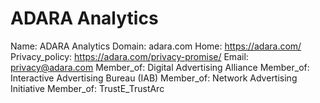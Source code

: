 
# ADARA Analytics

Name: ADARA Analytics
Domain: adara.com
Home: https://adara.com/
Privacy_policy: https://adara.com/privacy-promise/
Email: privacy@adara.com
Member_of: Digital Advertising Alliance
Member_of: Interactive Advertising Bureau (IAB)
Member_of: Network Advertising Initiative
Member_of: TrustE_TrustArc
